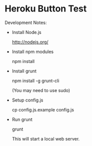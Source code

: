 Heroku Button Test
==================

Development Notes:

* Install Node.js

  http://nodejs.org/

* Install npm modules

    npm install

* Install grunt

    npm install -g grunt-cli

  (You may need to use sudo)

* Setup config.js

    cp config.js.example config.js

* Run grunt

    grunt

  This will start a local web server.


